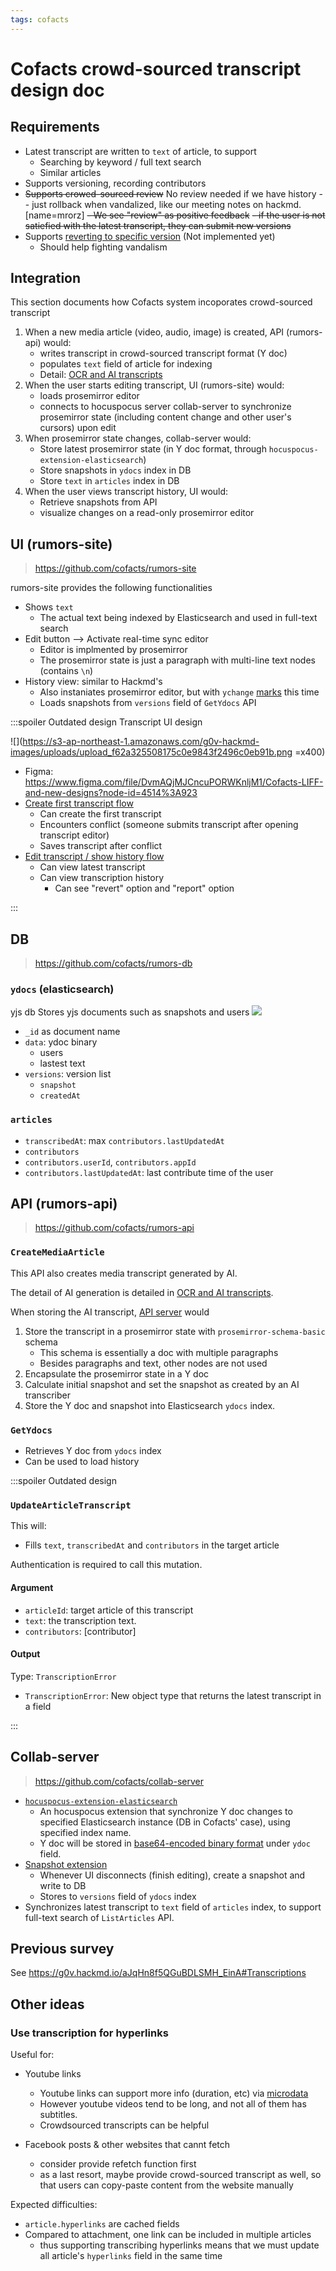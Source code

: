 ```yaml
---
tags: cofacts
---
```


# Cofacts crowd-sourced transcript design doc

## Requirements
- Latest transcript are written to `text` of article, to support
    - Searching by keyword / full text search
    - Similar articles
- Supports versioning, recording contributors
- ~~Supports crowed-sourced review~~ No review needed if we have history -- just rollback when vandalized, like our meeting notes on hackmd. [name=mrorz]
    ~~- We see "review" as positive feedback~~
    ~~- if the user is not satiefied with the latest transcript, they can submit new versions~~
- Supports [reverting to specific version](https://zh.wikipedia.org/zh-tw/Wikipedia:%E5%9B%9E%E9%80%80%E5%8A%9F%E8%83%BD) (Not implemented yet)
    - Should help fighting vandalism

## Integration

This section documents how Cofacts system incoporates crowd-sourced transcript

1. When a new media article (video, audio, image) is created, API (rumors-api) would:
    - writes transcript in crowd-sourced transcript format (Y doc)
    - populates `text` field of article for indexing
    - Detail: [OCR and AI transcripts](https://g0v.hackmd.io/wkx286lmTDaFUpgRhnUawQ)
2. When the user starts editing transcript, UI (rumors-site) would:
    - loads prosemirror editor
    - connects to hocuspocus server collab-server to synchronize prosemirror state (including content change and other user's cursors) upon edit
3. When prosemirror state changes, collab-server would:
    - Store latest prosemirror state (in Y doc format, through `hocuspocus-extension-elasticsearch`)
    - Store snapshots in `ydocs` index in DB
    - Store `text` in `articles` index in DB
4. When the user views transcript history, UI would:
    - Retrieve snapshots from API
    - visualize changes on a read-only prosemirror editor

## UI (rumors-site)

> https://github.com/cofacts/rumors-site

rumors-site provides the following functionalities

- Shows `text`
    - The actual text being indexed by Elasticsearch and used in full-text search
- Edit button --> Activate real-time sync editor
    - Editor is implmented by prosemirror
    - The prosemirror state is just a paragraph with multi-line text nodes (contains `\n`)
- History view: similar to Hackmd's
    - Also instaniates prosemirror editor, but with `ychange` [marks](https://prosemirror.net/docs/ref/version/0.11.0.html) this time
    - Loads snapshots from `versions` field of `GetYdocs` API

:::spoiler Outdated design
Transcript UI design

![](https://s3-ap-northeast-1.amazonaws.com/g0v-hackmd-images/uploads/upload_f62a325508175c0e9843f2496c0eb91b.png =x400)

- Figma: https://www.figma.com/file/DvmAQjMJCncuPORWKnljM1/Cofacts-LIFF-and-new-designs?node-id=4514%3A923
- [Create first transcript flow](https://www.figma.com/proto/DvmAQjMJCncuPORWKnljM1/Cofacts-LIFF-and-new-designs?page-id=4514%3A923&node-id=4514%3A1404&viewport=565%2C378%2C0.31&scaling=min-zoom&starting-point-node-id=4514%3A1404&show-proto-sidebar=1)
  - Can create the first transcript
  - Encounters conflict (someone submits transcript after opening transcript editor)
  - Saves transcript after conflict
- [Edit transcript / show history flow](https://www.figma.com/proto/DvmAQjMJCncuPORWKnljM1/Cofacts-LIFF-and-new-designs?page-id=4514%3A923&node-id=4514%3A924&viewport=692%2C464%2C0.31&scaling=min-zoom&starting-point-node-id=4514%3A924&show-proto-sidebar=1)
  - Can view latest transcript
  - Can view transcription history
    - Can see "revert" option and "report" option

:::
## DB

> https://github.com/cofacts/rumors-db

### `ydocs` (elasticsearch)
yjs db
Stores yjs documents such as snapshots and users
![](https://i.imgur.com/o1QVVsC.png)
- `_id` as document name
- `data`: ydoc binary
    - users
    - lastest text
- `versions`: version list
    - `snapshot`
    - `createdAt`

### `articles`
- `transcribedAt`: max `contributors.lastUpdatedAt`
- `contributors`
- `contributors.userId`, `contributors.appId`
- `contributors.lastUpdatedAt`: last contribute time of the user

## API (rumors-api)

> https://github.com/cofacts/rumors-api

### `CreateMediaArticle`

This API also creates media transcript generated by AI.

The detail of AI generation is detailed in [OCR and AI transcripts](/wkx286lmTDaFUpgRhnUawQ).

When storing the AI transcript, [API server](https://github.com/cofacts/rumors-api/blob/3a215c47079cbd88fff77d3e008d64a06a70430a/src/graphql/mutations/CreateMediaArticle.js#L176) would
1. Store the transcript in a prosemirror state with `prosemirror-schema-basic` schema
    - This schema is essentially a doc with multiple paragraphs
    - Besides paragraphs and text, other nodes are not used
2. Encapsulate the prosemirror state in a Y doc
3. Calculate initial snapshot and set the snapshot as created by an AI transcriber
4. Store the Y doc and snapshot into Elasticsearch `ydocs` index.

### `GetYdocs`

- Retrieves Y doc from `ydocs` index
- Can be used to load history


:::spoiler Outdated design

### `UpdateArticleTranscript`

This will:
- Fills `text`, `transcribedAt` and `contributors` in the target article

Authentication is required to call this mutation.

#### Argument
- `articleId`: target article of this transcript
- `text`: the transcription text.
- `contributors`: [contributor]

#### Output

Type: `TranscriptionError`

- `TranscriptionError`: New object type that returns the latest transcript in a field

::: 

## Collab-server

> https://github.com/cofacts/collab-server

- [`hocuspocus-extension-elasticsearch`](https://github.com/cofacts/collab-server/tree/master/hocuspocus-extension-elasticsearch)
    - An hocuspocus extension that synchronize Y doc changes to specified Elasticsearch instance (DB in Cofacts' case), using specified index name.
    - Y doc will be stored in [base64-encoded binary format](https://www.elastic.co/guide/en/elasticsearch/reference/current/binary.html) under `ydoc` field.
- [Snapshot extension](https://github.com/cofacts/collab-server/blob/master/src/snapshot.ts)
    - Whenever UI disconnects (finish editing), create a snapshot and write to DB
    - Stores to `versions` field of `ydocs` index
- Synchronizes latest transcript to `text` field of `articles` index, to support full-text search of `ListArticles` API.

## Previous survey
See https://g0v.hackmd.io/aJqHn8f5QGuBDLSMH_EinA#Transcriptions


## Other ideas

### Use transcription for hyperlinks

Useful for:

- Youtube links
    - Youtube links can support more info (duration, etc) via [microdata](https://g0v.hackmd.io/aJqHn8f5QGuBDLSMH_EinA#schemaorg-microdata)
    - However youtube videos tend to be long, and not all of them has subtitles.
    - Crowdsourced transcripts can be helpful

- Facebook posts & other websites that cannt fetch
    - consider provide refetch function first
    - as a last resort, maybe provide crowd-sourced transcript as well, so that users can copy-paste content from the website manually

Expected difficulties:
- `article.hyperlinks` are cached fields
- Compared to attachment, one link can be included in multiple articles
    - thus supporting transcribing hyperlinks means that we must update all article's `hyperlinks` field in the same time
